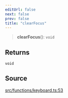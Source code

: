 ```yaml
---
editUrl: false
next: false
prev: false
title: "clearFocus"
---
```


> **clearFocus**(): `void`

## Returns

`void`

## Source

[src/functions/keyboard.ts:53](https://github.com/relishinc/dill-pixel/blob/543438455c9a47928084300159416186c2aa1095/src/functions/keyboard.ts#L53)
